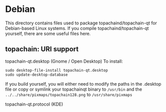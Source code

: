 
Debian
====================
This directory contains files used to package topachaind/topachain-qt
for Debian-based Linux systems. If you compile topachaind/topachain-qt yourself, there are some useful files here.

## topachain: URI support ##


topachain-qt.desktop  (Gnome / Open Desktop)
To install:

	sudo desktop-file-install topachain-qt.desktop
	sudo update-desktop-database

If you build yourself, you will either need to modify the paths in
the .desktop file or copy or symlink your topachainqt binary to `/usr/bin`
and the `../../share/pixmaps/topachain128.png` to `/usr/share/pixmaps`

topachain-qt.protocol (KDE)

